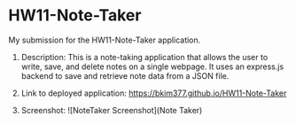 # HW11-Note-Taker
My submission for the HW11-Note-Taker application.

1) Description: This is a note-taking application that allows the user to write, save, and delete notes on a single webpage.  It uses an express.js backend to save and retrieve note data from a JSON file.

2) Link to deployed application: https://bkim377.github.io/HW11-Note-Taker

3) Screenshot: ![NoteTaker Screenshot](Note Taker)